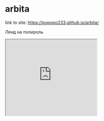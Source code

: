 # arbita
link to site: https://popopo233.github.io/arbita/

Ленд на полироль
<iframe src="https://habr.com/ru/company/mailru/blog/347026/" name="iframe985426" width="300px" height="250px" scrolling="auto" frameborder="1" align="center"></iframe>
